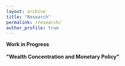 ```yaml
---
layout: archive
title: "Research"
permalink: /research/
author_profile: true
---
```


**Work in Progress** <br>
    <br>
**"Wealth Concentration and Monetary Policy"**<br>
    <br>

